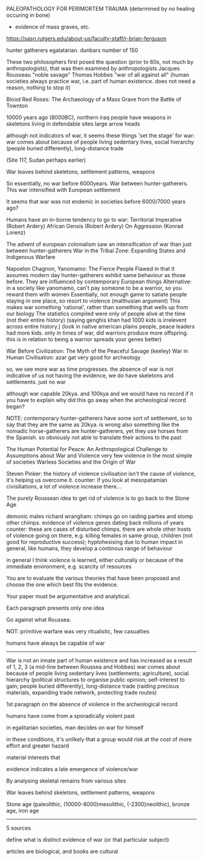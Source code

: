 <!-- SPDX-License-Identifier: zlib-acknowledgement -->
PALEOPATHOLOGY FOR PERIMORTEM TRAUMA (determined by no healing occuring in bone)
- evidence of mass graves, etc.

https://sasn.rutgers.edu/about-us/faculty-staff/r-brian-ferguson

hunter gatherers egalatarian.
dunbars number of 150

These two philosophers first posed the question (prior to 60s, not much by anthropologists), that was then examined by anthropologists
Jacques Rousseau "noble savage"
Thomas Hobbes "war of all against all" (human societies always practice war, i.e. part of human existence. does not need a reason, nothing to stop it)

Blood Red Roses: The Archaeology of a Mass Grave from the Battle of Townton

10000 years ago (8000BC), northern iraq
people have weapons in skeletons
living in defendable sites
large arrow heads

although not indicators of war, it seems these things 'set the stage' for war:
war comes about because of people living sedentary lives, social hierarchy (people buried differently), long-distance trade
 

(Site 117, Sudan perhaps earlier)

War leaves behind skeletons, settlement patterns, weapons

So essentially, no war before 6000years. War between hunter-gatherers. 
This war intensified with European settlement 

It seems that war was not endemic in societies before 6000/7000 years ago?


Humans have an in-borne tendency to go to war:
Territorial Imperative (Robert Ardery)
African Gensis (Robert Ardery)
On Aggression (Konrad Lorenz)

The advent of european colonialism saw an intensification of war than just between hunter-gatherers
War in the Tribal Zone: Expanding States and Indigenous Warfare 


Napoelon Chagnon, Yanomamo: The Fierce People
Flawed in that it assumes modern day hunter-gatherers exhibit same behaviour as those before.
They are influenced by contemporary European things
Alternative: in a society like yanomamo, can't pay someone to be a warrior, so you reward them with women
Essentially, not enough game to satiate people staying in one place, so resort to violence (malthusian argument)
This makes war something 'rational', rather than something that wells up from our biology
The statistics compiled were only of people alive at the time (not their entire history)
(saying genghis khan had 1000 kids is irrelevent across entire history.)
(look in native american plains people, peace leaders had more kids. only in times of war, did warriors produce more offspring. this is in relation to being a warrior spreads your genes better)


War Before Civilization: The Myth of the Peaceful Savage (keeley)
War in Human Civilisation: azar gat
very good for archeology

so, we see more war as time progresses.
the absence of war is not indicative of us not having the evidence, 
we do have skeletons and settlements. just no war 

although war capable 20kya. and 100kya and 
we would have no record if it you have to explain 
why did this go away when the archeological record began?

NOTE: contemporary hunter-gatherers have some sort of settlement, 
so to say that they are the same as 20kya. is wrong
also something like the nomadic horse-gatherers are hunter-gatherers, 
yet they use horses from the Spanish. so obviously not able to translate their actions to the past


The Human Potential for Peace: An Anthropological Challenge to Assumptions about War and Violence
very few violence in the most simple of societies
Warless Societies and the Origin of War

Steven Pinker: the history of violence
civilisation isn't the cause of violence, it's helping us overcome it.
counter: if you look at mesopatamian civisiliations, a lot of violence increase there...

The purely Roussean idea to get rid of violence is to go back to the Stone Age 


demonic males richard wrangham:
chimps go on raiding parties and stomp other chimps. evidence of violence genes dating back millions of years
counter: these are cases of disturbed chimps. there are whole other hosts of violence going on there, e.g. killing females in same group, children (not good for reproductive success); hyptohesising due to human impact
in general, like humans, they develop a continous range of behaviour

in general I think violence is learned, either culturally or because of the immediate environment, e.g. scarcity of resources

You are to evaluate the various theories that have been proposed and choose the one
which best fits the evidence.

Your paper must be argumentative and analytical.

Each paragraph presents only one idea


Go against what Roussea.

NOT: primitive warfare was very ritualistic, few casualties

humans have always be capable of war

----------------------------------------------------
War is not an innate part of human existence and has increased as a result of
1, 2, 3 (a mid-line between Roussea and Hobbes)
war comes about because of people living sedentary lives (settlements; agriculture),
social hierarchy (political structures to organise public opinion; self-interest to gain; people buried differently), 
long-distance trade (raiding precious materials, expanding trade network, protecting trade routes)

1st paragraph on the absence of violence in the archeological record

humans have come from a sporadically violent past

in egalitarian societies, man decides on war for himself

in these conditions, it's unlikely that a group would risk at the cost of more effort and greater hazard

material interests that 

evidence indicates a late emergence of violence/war

By analysing skeletal remains from various sites 

War leaves behind skeletons, settlement patterns, weapons

Stone age (paleolithic, (10000-8000)mesolithic, (-2300)neolithic), bronze age, iron age

---------------------------------------------------
5 sources

define what is distinct evidence of war (or that particular subject)

articles are biological, and books are cultural
